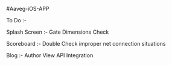 #Aaveg-iOS-APP

To Do :-

Splash Screen :-
	Gate Dimensions Check

Scoreboard :- 
	Double Check improper net connection situations

Blog :-
	Author View
	API Integration
